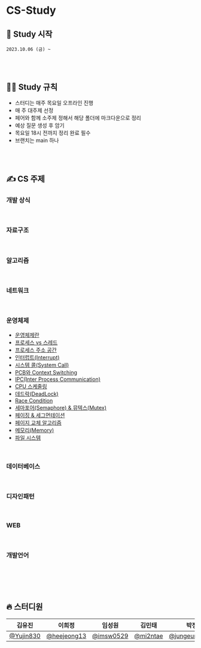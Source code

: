 # CS-Study

## 🎈 Study 시작

    2023.10.06 (금) ~

<br><br>

## 🧑‍💻 Study 규칙

- 스터디는 매주 목요일 오프라인 진행
- 매 주 대주제 선정
- 페어와 함께 소주제 정해서 해당 폴더에 마크다운으로 정리
- 예상 질문 생성 후 암기
- 목요일 18시 전까지 정리 완료 필수
- 브랜치는 main 하나

<br><br>

## ✍️ CS 주제

### 개발 상식

<br>

### 자료구조

<br>

### 알고리즘

<br>

### 네트워크

<br>

### 운영체제

- [운영체제란](https://github.com/Fun-Fun-Study/CS-Study/tree/main/OS/운영체제란)
- [프로세스 vs 스레드](https://github.com/Fun-Fun-Study/CS-Study/tree/main/OS/프로세스vs스레드)
- [프로세스 주소 공간](https://github.com/Fun-Fun-Study/CS-Study/tree/main/OS/프로세스%20주소%20공간)
- [인터럽트(Interrupt)](https://github.com/Fun-Fun-Study/CS-Study/tree/main/OS/인터럽트)
- [시스템 콜(System Call)](https://github.com/Fun-Fun-Study/CS-Study/tree/main/OS/시스템%20콜)
- [PCB와 Context Switching](https://github.com/Fun-Fun-Study/CS-Study/tree/main/OS/PCB와%20Context%20Switching)
- [IPC(Inter Process Communication)](https://github.com/Fun-Fun-Study/CS-Study/tree/main/OS/IPC)
- [CPU 스케줄링](https://github.com/Fun-Fun-Study/CS-Study/tree/main/OS/)
- [데드락(DeadLock)](https://github.com/Fun-Fun-Study/CS-Study/tree/main/OS/데드락)
- [Race Condition](https://github.com/Fun-Fun-Study/CS-Study/tree/main/OS/)
- [세마포어(Semaphore) & 뮤텍스(Mutex)](https://github.com/Fun-Fun-Study/CS-Study/tree/main/OS/세마포어%20&%20뮤텍스)
- [페이징 & 세그먼테이션](https://github.com/Fun-Fun-Study/CS-Study/tree/main/OS/)
- [페이지 교체 알고리즘](https://github.com/Fun-Fun-Study/CS-Study/tree/main/OS/)
- [메모리(Memory)](https://github.com/Fun-Fun-Study/CS-Study/tree/main/OS/)
- [파일 시스템](https://github.com/Fun-Fun-Study/CS-Study/tree/main/OS/)

<br>

### 데이터베이스

<br>

### 디자인패턴

<br>

### WEB

<br>

### 개발언어

<br>

<br><br>

## 🔥 스터디원

| **김유진**                               | **이희정**                                   | **임성원**                               | **김민태**                             | **박정은**                                           | **권지훈**                                 |
| ---------------------------------------- | -------------------------------------------- | ---------------------------------------- | -------------------------------------- | ---------------------------------------------------- | ------------------------------------------ |
| [@Yujin830](https://github.com/Yujin830) | [@heejeong13](https://github.com/heejeong13) | [@imsw0529](https://github.com/imsw0529) | [@mi2ntae](https://github.com/mi2ntae) | [@jungeunevepark](https://github.com/jungeunevepark) | [@gwonjihun](https://github.com/gwonjihun) |
